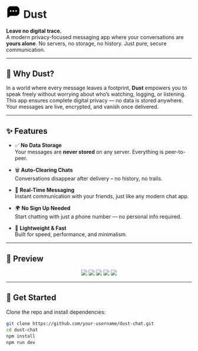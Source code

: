 # <img src="./public/weblogo.png" width="40px"/> Dust

**Leave no digital trace.**  
A modern privacy-focused messaging app where your conversations are **yours alone**. No servers, no storage, no history. Just pure, secure communication.

---

## 🔐 Why Dust?

In a world where every message leaves a footprint, **Dust** empowers you to speak freely without worrying about who’s watching, logging, or listening. This app ensures complete digital privacy — no data is stored anywhere. Your messages are live, encrypted, and vanish once delivered.

---

## ✨ Features

- ✅ **No Data Storage**  
  Your messages are **never stored** on any server. Everything is peer-to-peer.

- 🗑️ **Auto-Clearing Chats**  
  Conversations disappear after delivery – no history, no trails.

- 💬 **Real-Time Messaging**  
  Instant communication with your friends, just like any modern chat app.

- 🌍 **No Sign Up Needed**  
  Start chatting with just a phone number — no personal info required.

- 🧠 **Lightweight & Fast**  
  Built for speed, performance, and minimalism.

---

## 📸 Preview

<p align="center">
  <img src="https://github.com/user-attachments/assets/fd8ce6ef-2541-480f-be2b-bd8d549677e6" width="200" />
  <img src="https://github.com/user-attachments/assets/b13220b0-b193-4260-a7db-086954450802" width="200" />
  <img src="https://github.com/user-attachments/assets/c09b841b-6831-49d0-8b74-a6547e0f6a66" width="300" />
  <img src="https://github.com/user-attachments/assets/0690d0a6-15b9-4a56-874a-f353337fa381" width="500" />
  <img src="https://github.com/user-attachments/assets/bffdc6f9-39d3-4967-b46c-92c0d3cee3e4" width="500" />
</p>

---

## 🚀 Get Started

Clone the repo and install dependencies:

```bash
git clone https://github.com/your-username/dust-chat.git
cd dust-chat
npm install
npm run dev
